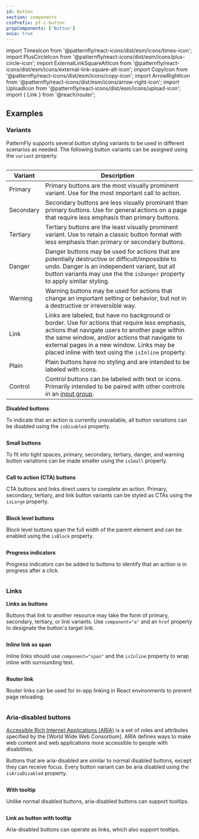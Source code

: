 ```yaml
---
id: Button
section: components
cssPrefix: pf-c-button
propComponents: ['Button']
ouia: true
---
```


import TimesIcon from '@patternfly/react-icons/dist/esm/icons/times-icon';
import PlusCircleIcon from '@patternfly/react-icons/dist/esm/icons/plus-circle-icon';
import ExternalLinkSquareAltIcon from '@patternfly/react-icons/dist/esm/icons/external-link-square-alt-icon';
import CopyIcon from '@patternfly/react-icons/dist/esm/icons/copy-icon';
import ArrowRightIcon from '@patternfly/react-icons/dist/esm/icons/arrow-right-icon';
import UploadIcon from '@patternfly/react-icons/dist/esm/icons/upload-icon';
import { Link } from '@reach/router';

## Examples

### Variants

PatternFly supports several button styling variants to be used in different scenarios as needed. The following button variants can be assigned using the `variant` property.

```ts file="./ButtonVariations.tsx"
```

| Variant | Description|
| --- | ---|
| Primary | Primary buttons are the most visually prominent variant. Use for the most important call to action.|
| Secondary | Secondary buttons are less visually prominant than primary buttons. Use for general actions on a page that require less emphasis than primary buttons. |
| Tertiary | Tertiary buttons are the least visually prominent variant. Use to retain a classic button format with less emphasis than primary or secondary buttons.  |
| Danger | Danger buttons may be used for actions that are potentially destructive or difficult/impossible to undo. Danger is an independent variant, but all button variants may use the the `isDanger` property to apply similar styling. |
| Warning | Warning buttons may be used for actions that change an important setting or behavior, but not in a destructive or irreversible way. |
| Link | Links are labeled, but have no background or border. Use for actions that require less emphasis, actions that navigate users to another page within the same window, and/or actions that navigate to external pages in a new window. Links may be placed inline with text using the `isInline` property.|
| Plain | Plain buttons have no styling and are intended to be labeled with icons. |
| Control | Control buttons can be labeled with text or icons. Primarily intended to be paired with other controls in an [input group](https://www.patternfly.org/v4/components/input-group). | 

**Disabled buttons**

To indicate that an action is currently unavailable, all button variations can be disabled using the `isDisabled` property.

```ts file="./ButtonDisabled.tsx"
```

**Small buttons**

To fit into tight spaces, primary, secondary, tertiary, danger, and warning button variations can be made smaller using the `isSmall` property.

```ts file="./ButtonSmall.tsx"
```

**Call to action (CTA) buttons**

CTA buttons and links direct users to complete an action. Primary, secondary, tertiary, and link button variants can be styled as CTAs using the `isLarge` property. 

```ts file="./ButtonCallToAction.tsx"
```

**Block level buttons**

Block level buttons span the full width of the parent element and can be enabled using the `isBlock` property.

```ts file="./ButtonBlock.tsx"
```

**Progress indicators**

Progress indicators can be added to buttons to identify that an action is in progress after a click. 

```ts file="./ButtonProgress.tsx"
```

### Links 

**Links as buttons**

Buttons that link to another resource may take the form of primary, secondary, tertiary, or link variants. Use `component="a"` and an `href` property to designate the button's target link.

```ts file="./ButtonLinks.tsx"
```

**Inline link as span**

Inline links should use `component="span"` and the `isInline` property to wrap inline with surrounding text.

```ts file="./ButtonInlineSpanLink.tsx"
```

**Router link**

Router links can be used for in-app linking in React environments to prevent page reloading.

```ts file="./ButtonRouterLink.tsx"
```

### Aria-disabled buttons

[Accessible Rich Internet Applications (ARIA)](https://www.w3.org/WAI/standards-guidelines/aria/) is a set of roles and attributes specified by the [World Wide Web Consortium]. ARIA defines ways to make web content and web applications more accessible to people with disabilities.

Buttons that are aria-disabled are similar to normal disabled buttons, except they can receive focus. Every button variant can be aria disabled using the `isAriaDisabled` property.

```ts file="./ButtonAriaDisabled.tsx"
```

**With tooltip**

Unlike normal disabled buttons, aria-disabled buttons can support tooltips.

```ts file="./ButtonAriaDisabledTooltip.tsx"
```

**Link as button with tooltip**

Aria-disabled buttons can operate as links, which also support tooltips.

```ts file="./ButtonAriaDisabledLinkTooltip.tsx"
```